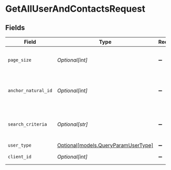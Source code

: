 # GetAllUserAndContactsRequest


## Fields

| Field                                                                  | Type                                                                   | Required                                                               | Description                                                            |
| ---------------------------------------------------------------------- | ---------------------------------------------------------------------- | ---------------------------------------------------------------------- | ---------------------------------------------------------------------- |
| `page_size`                                                            | *Optional[int]*                                                        | :heavy_minus_sign:                                                     | Limit number of records per page                                       |
| `anchor_natural_id`                                                    | *Optional[int]*                                                        | :heavy_minus_sign:                                                     | Last User Identifier from previous page                                |
| `search_criteria`                                                      | *Optional[str]*                                                        | :heavy_minus_sign:                                                     | Search by first name, last name or email address                       |
| `user_type`                                                            | [Optional[models.QueryParamUserType]](../models/queryparamusertype.md) | :heavy_minus_sign:                                                     | User Type                                                              |
| `client_id`                                                            | *Optional[int]*                                                        | :heavy_minus_sign:                                                     | Organization identifier                                                |